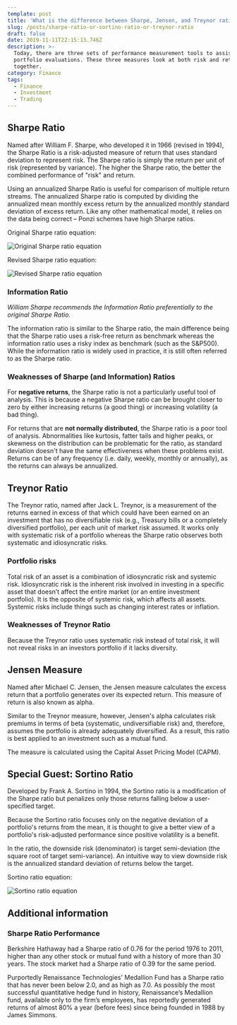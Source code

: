 ```yaml
---
template: post
title: 'What is the difference between Sharpe, Jensen, and Treynor ratios?'
slug: /posts/sharpe-ratio-or-sortino-ratio-or-treynor-ratio
draft: false
date: 2019-11-11T22:15:13.746Z
description: >-
  Today, there are three sets of performance measurement tools to assist with
  portfolio evaluations. These three measures look at both risk and return
  together.
category: Finance
tags:
  - Finance
  - Investment
  - Trading
---
```

## Sharpe Ratio

Named after William F. Sharpe, who developed it in 1966 (revised in 1994), the Sharpe Ratio is a risk-adjusted measure of return that uses standard deviation to represent risk. The Sharpe ratio is simply the return per unit of risk (represented by variance).  The higher the Sharpe ratio, the better the combined performance of "risk" and return.

Using an annualized Sharpe Ratio is useful for comparison of multiple return streams.  The annualized Sharpe ratio is computed by dividing the annualized mean monthly excess return by the annualized monthly standard deviation of excess return. Like any other mathematical model, it relies on the data being correct – Ponzi schemes have high Sharpe ratios.

Original Sharpe ratio equation:

![Original Sharpe ratio equation](/media/sharpe-og.svg "Original Sharpe ratio equation")

Revised Sharpe ratio equation:

![Revised Sharpe ratio equation](/media/sharpe.svg "Revised Sharpe ratio equation")

### Information Ratio

_William Sharpe recommends the Information Ratio preferentially to the original Sharpe Ratio._

The information ratio is similar to the Sharpe ratio, the main difference being that the Sharpe ratio uses a risk-free return as benchmark whereas the information ratio uses a risky index as benchmark (such as the S&P500). While the information ratio is widely used in practice, it is still often referred to as the Sharpe ratio. 

### Weaknesses of Sharpe (and Information) Ratios

For **negative returns**, the Sharpe ratio is not a particularly useful tool of analysis. This is because a negative Sharpe ratio can be brought closer to zero by either increasing returns (a good thing) or increasing volatility (a bad thing).

For returns that are **not normally distributed**, the Sharpe ratio is a poor tool of analysis. Abnormalities like kurtosis, fatter tails and higher peaks, or skewness on the distribution can be problematic for the ratio, as standard deviation doesn't have the same effectiveness when these problems exist. Returns can be of any frequency (i.e. daily, weekly, monthly or annually), as the returns can always be annualized.

## Treynor Ratio

The Treynor ratio, named after Jack L. Treynor, is a measurement of the returns earned in excess of that which could have been earned on an investment that has no diversifiable risk (e.g., Treasury bills or a completely diversified portfolio), per each unit of market risk assumed. It works only with systematic risk of a portfolio whereas the Sharpe ratio observes both systematic and idiosyncratic risks. 

### Portfolio risks

Total risk of an asset is a combination of idiosyncratic risk and systemic risk. Idiosyncratic risk is the inherent risk involved in investing in a specific asset that doesn’t affect the entire market (or an entire investment portfolio). It is the opposite of systemic risk, which affects all assets. Systemic risks include things such as changing interest rates or inflation.

### Weaknesses of Treynor Ratio

Because the Treynor ratio uses systematic risk instead of total risk, it will not reveal risks in an investors portfolio if it lacks diversity.

## Jensen Measure

Named after Michael C. Jensen, the Jensen measure calculates the excess return that a portfolio generates over its expected return. This measure of return is also known as alpha.

Similar to the Treynor measure, however, Jensen's alpha calculates risk premiums in terms of beta (systematic, undiversifiable risk) and, therefore, assumes the portfolio is already adequately diversified. As a result, this ratio is best applied to an investment such as a mutual fund.

The measure is calculated using the Capital Asset Pricing Model (CAPM).

## Special Guest: Sortino Ratio

Developed by Frank A. Sortino in 1994, the Sortino ratio is a modification of the Sharpe ratio  but penalizes only those returns falling below a user-specified target. 

Because the Sortino ratio focuses only on the negative deviation of a portfolio's returns from the mean, it is thought to give a better view of a portfolio's risk-adjusted performance since positive volatility is a benefit.

In the ratio, the downside risk (denominator) is target semi-deviation (the square root of target semi-variance). An intuitive way to view downside risk is the annualized standard deviation of returns below the target.

Sortino ratio equation:

![Sortino ratio equation](/media/sortino.svg "Sortino ratio equation")

## Additional information
### Sharpe Ratio Performance

Berkshire Hathaway had a Sharpe ratio of 0.76 for the period 1976 to 2011, higher than any other stock or mutual fund with a history of more than 30 years. The stock market had a Sharpe ratio of 0.39 for the same period.

Purportedly Renaissance Technologies' Medallion Fund has a Sharpe ratio that has never been below 2.0, and as high as 7.0. As possibly the most successful quantitative hedge fund in history, Renaissance’s Medallion fund, available only to the firm’s employees, has reportedly generated returns of almost 80% a year (before fees) since being founded in 1988 by James Simmons.
